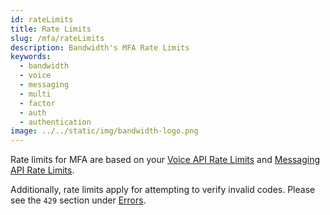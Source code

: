 ```yaml
---
id: rateLimits
title: Rate Limits
slug: /mfa/rateLimits
description: Bandwidth's MFA Rate Limits
keywords:
  - bandwidth
  - voice
  - messaging
  - multi
  - factor
  - auth
  - authentication
image: ../../static/img/bandwidth-logo.png
---
```


Rate limits for MFA are based on your [Voice API Rate Limits](../voice) and [Messaging API Rate Limits](../messaging).

Additionally, rate limits apply for attempting to verify invalid codes. Please see the `429` section under [Errors](./errors.md#http-429).
